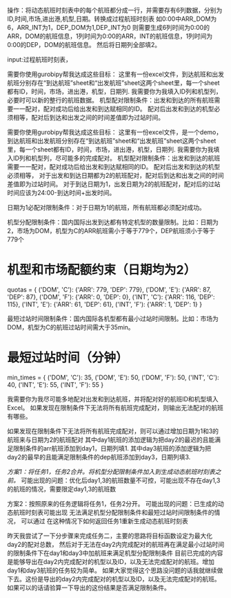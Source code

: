 操作：将动态航班时刻表中的每个航班都分成一行，并需要存有6列数据，分别为ID,时间,市场,进出港,机型,日期。转换成过程航班时刻表
如0:00中ARR_DOM为6，ARR_INT为1，DEP_DOM为1,DEP_INT为0
则需要生成6列时间为0:00的ARR，DOM的航班信息，1列时间为0:00的ARR，INT的航班信息，1列时间为0:00的DEP，DOM的航班信息。
然后将日期列全部填2。

input:过程航班时刻表，

需要你使用gurobipy帮我达成这些目标：
这里有一份excel文件，到达航班和出发航班分别存在“到达航班”sheet和“出发航班”sheet这两个sheet里，每一个sheet都有ID，时间，市场，进出港，机型，日期列.
我需要你为我填入ID列和机型列，必要时可以新的整行的航班数据。
机型配对限制条件：出发和到达的所有航班需要一一配对，配对成功后给出发和到达赋相同的ID。
配对后出发和到达的机型必须相等，配对后到达和出发之间的时间差值即为过站时间。

需要你使用gurobipy帮我达成这些目标：
这里有一份excel文件，是一个demo，到达航班和出发航班分别存在“到达航班”sheet和“出发航班”sheet这两个sheet里，每一个sheet都有ID，时间，市场，进出港，机型，日期列.
我需要你为我填入ID列和机型列，尽可能多的完成配对。
机型配对限制条件：出发和到达的航班需要一一配对，配对成功后给出发和到达赋相同的ID。
配对后出发和到达的机型必须相等，
对于出发和到达日期都为2的航班配对，配对后到达和出发之间的时间差值即为过站时间。
对于到达日期为1，出发日期为2的航班配对，配对后的过站时间应该为24:00-到达时间+出发时间。

日期为1必配对限制条件：对于日期为1的航班，所有航班都必须配对成功。

机型分配限制条件：国内国际出发到达都有特定机型的数量限制。比如：日期为2，市场为DOM，机型为C的ARR航班需小于等于779个，DEP航班须小于等于779个
# 机型和市场配额约束（日期均为2）
quotas = {
('DOM', 'C'): {'ARR': 779, 'DEP': 779},
('DOM', 'E'): {'ARR': 87, 'DEP': 87},
('DOM', 'F'): {'ARR': 0, 'DEP': 0},
('INT', 'C'): {'ARR': 116, 'DEP': 115},
('INT', 'E'): {'ARR': 61, 'DEP': 61},
('INT', 'F'): {'ARR': 1, 'DEP': 1}
}

最短过站时间限制条件：国内国际各机型都有最小过站时间限制。比如：市场为DOM，机型为C的航班过站时间需大于35min。
# 最短过站时间（分钟）
min_times = {
('DOM', 'C'): 35,
('DOM', 'E'): 50,
('DOM', 'F'): 50,
('INT', 'C'): 40,
('INT', 'E'): 55,
('INT', 'F'): 55
}

我需要你为我尽可能多地配对出发和到达航班，并将配对好的航班ID和机型填入Excel。
如果发现在限制条件下无法将所有航班完成配对，则输出无法配对的航班有哪些。

如果发现在限制条件下无法将所有航班完成配对，则可以通过增加日期为1和3的航班来与日期为2的航班配对
其中day1航班的添加逻辑为把day2的最迟的且能满足限制条件的arr航班添加到day1，日期列填1.
其中day3航班的添加逻辑为把day2的最早的且能满足限制条件的dep航班添加到day3，日期列填3.

_方案1：将任务1，任务2合并。将机型分配限制条件加入到生成动态航班时刻表之前。_
可能出现的问题：优化后day1,3的航班数量不可控，可能出现不存在day1,3的航班的情况，需要限定day1,3的航班数

方案2：按照原来的任务逻辑将任务1，任务2分开。
可能出现的问题：已生成的动态航班时刻表可能出现
无法满足机型分配限制条件和最短过站时间限制条件的情况，
可以通过
在这种情况下如何返回任务1重新生成动态航班时刻表

昨天我尝试了一下分步骤来完成任务二，主要的思路将目标函数设定为最大化day2的配对总数，
然后对于无法在day2内完成配对的航班再在满足最小过站时间的限制条件下在day1和day3中加航班来满足机型分配限制条件
目前已完成的内容是能够导出在day2内完成配对的机型以及ID，以及无法完成配对的航班。增加day1和day3航班的任务较为简单。
如果大家觉得这个思路没问题的话我就继续做下去。这份是导出的day2内完成配对的机型以及ID，以及无法完成配对的航班。
如果可以的话请验算一下导出的这份结果是否满足限制条件。